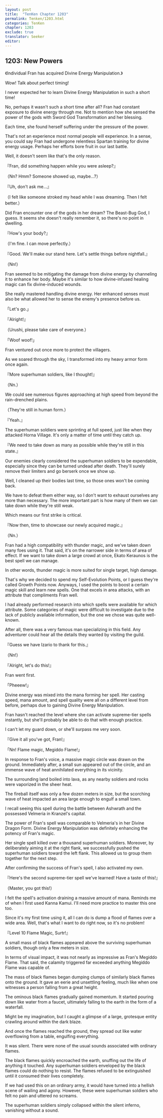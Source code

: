 ```yaml
---
layout: post
title:  "TenKen Chapter 1203"
permalink: Tenken/1203.html
categories: TenKen
chapter: 1203
exclude: true
translator: Seeker
editor: 
---
```

<h2>1203: New Powers</h2>

《Individual Fran has acquired Divine Energy Manipulation.》

Wow! Talk about perfect timing!

I never expected her to learn Divine Energy Manipulation in such a short time!

No, perhaps it wasn't such a short time after all? Fran had constant exposure to divine energy through me. Not to mention how she sensed the power of the gods with Sword God Transformation and her blessing.

Each time, she found herself suffering under the pressure of the power.

That's not an experience most normal people will experience. In a sense, you could say Fran had undergone relentless Spartan training for divine energy usage. Perhaps her efforts bore fruit in our last battle.

Well, it doesn't seem like that's the only reason.

『Fran, did something happen while you were asleep?』

（Nn? Hmm? Someone showed up, maybe...?）

『Uh, don't ask me...』

（I felt like someone stroked my head while I was dreaming. Then I felt better.）

Did Fran encounter one of the gods in her dream? The Beast-Bug God, I guess. It seems she doesn't really remember it, so there's no point in dwelling.

『How's your body?』

（I'm fine. I can move perfectly.）

『Good. We'll make our stand here. Let's settle things before nightfall.』

（Nn!）

Fran seemed to be mitigating the damage from divine energy by channeling it to enhance her body. Maybe it's similar to how divine-infused healing magic can fix divine-induced wounds.

She really mastered handling divine energy. Her enhanced senses must also be what allowed her to sense the enemy's presence before us.

「Let's go.」

『Alright!』

（Urushi, please take care of everyone.）

「Woof woof!」

Fran ventured out once more to protect the villagers.

As we soared through the sky, I transformed into my heavy armor form once again.

『More superhuman soldiers, like I thought!』

（Nn.）

We could see numerous figures approaching at high speed from beyond the rain-drenched plains.

（They're still in human form.）

『Yeah.』

The superhuman soldiers were sprinting at full speed, just like when they attacked Horna Village. It's only a matter of time until they catch up.

『We need to take down as many as possible while they're still in this state.』

Our enemies clearly considered the superhuman soldiers to be expendable, especially since they can be turned undead after death. They'll surely remove their limiters and go berserk once we show up.

Well, I cleaned up their bodies last time, so those ones won't be coming back.

We have to defeat them either way, so I don't want to exhaust ourselves any more than necessary. The more important part is how many of them we can take down while they're still weak.

Which means our first strike is critical.

『Now then, time to showcase our newly acquired magic.』

（Nn.）

Fran had a high compatibility with thunder magic, and we've taken down many foes using it. That said, it's on the narrower side in terms of area of effect. If we want to take down a large crowd at once, Ekato Keraunos is the best spell we can manage.

In other words, thunder magic is more suited for single target, high damage.

That's why we decided to spend my Self-Evolution Points, or I guess they're called Growth Points now. Anyways, I used the points to boost a certain magic skill and learn new spells. One that excels in area attacks, with an attribute that compliments Fran well.

I had already performed research into which spells were available for which attribute. Some categories of magic were difficult to investigate due to the lack of publicly available information, but the one we chose was quite well-known.

After all, there was a very famous man specializing in this field. Any adventurer could hear all the details they wanted by visiting the guild.

『Guess we have Izario to thank for this.』

（Nn!）

『Alright, let's do this!』

Fran went first.

「Pheeew!」

Divine energy was mixed into the mana forming her spell. Her casting speed, mana amount, and spell quality were all on a different level from before, perhaps due to gaining Divine Energy Manipulation.

Fran hasn't reached the level where she can activate supreme-tier spells instantly, but she'll probably be able to do that with enough practice.

I can't let my guard down, or she'll surpass me very soon.

『Give it all you've got, Fran!』

「Nn! Flame magic, Megiddo Flame!」

In response to Fran's voice, a massive magic circle was drawn on the ground. Immediately after, a small sun appeared out of the circle, and an immense wave of heat annihilated everything in its vicinity.

The surrounding land boiled into lava, as any nearby soldiers and rocks were vaporized in the sheer heat.

The fireball itself was only a few dozen meters in size, but the scorching wave of heat impacted an area large enough to engulf a small town.

I recall seeing this spell during the battle between Ashwrath and the possessed Velmeria in Kranzel's capital.

The power of Fran's spell was comparable to Velmeria's in her Divine Dragon Form. Divine Energy Manipulation was definitely enhancing the potency of Fran's magic.

Her single spell killed over a thousand superhuman soldiers. Moreover, by deliberately aiming it at the right flank, we successfully pushed the superhuman soldiers toward the left flank. This allowed us to group them together for the next step.

After confirming the success of Fran's spell, I also activated my own.

『Here's the second supreme-tier spell we've learned! Have a taste of this!』

（Master, you got this!）

I felt the spell's activation draining a massive amount of mana. Reminds me of when I first used Kanna Kamui. I'll need more practice to master this one too.

Since it's my first time using it, all I can do is dump a flood of flames over a wide area. Well, that's what I want to do right now, so it's no problem!

『Level 10 Flame Magic, Surtr!』

A small mass of black flames appeared above the surviving superhuman soldiers, though only a few meters in size.

In terms of visual impact, it was not nearly as impressive as Fran's Megiddo Flame. That said, the calamity triggered far exceeded anything Megiddo Flame was capable of.

The mass of black flames began dumping clumps of similarly black flames onto the ground. It gave an eerie and unsettling feeling, much like when one witnesses a person falling from a great height.

The ominous black flames gradually gained momentum. It started pouring down like water from a faucet, ultimately falling to the earth in the form of a waterfall.

Might be my imagination, but I caught a glimpse of a large, grotesque entity crawling around within the dark blaze.

And once the flames reached the ground, they spread out like water overflowing from a table, engulfing everything.

It was silent. There were none of the usual sounds associated with ordinary flames.

The black flames quickly encroached the earth, snuffing out the life of anything it touched. Any superhuman soldiers enveloped by the black flames could do nothing to resist. The flames refused to be extinguished until it consumed their lives completely.

If we had used this on an ordinary army, it would have turned into a hellish scene of wailing and agony. However, these were superhuman soldiers who felt no pain and uttered no screams.

The superhuman soldiers simply collapsed within the silent inferno, vanishing without a sound.



